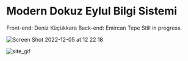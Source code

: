 # Modern Dokuz Eylul Bilgi Sistemi
  Front-end: Deniz Küçükkara
  Back-end: Emircan Tepe
  Still in progress.
  
![Screen Shot 2022-12-05 at 12 22 18](https://user-images.githubusercontent.com/74663177/205603114-b04b306f-8c9e-4f92-a52f-539e5cee881d.png)

![site_gif](https://user-images.githubusercontent.com/74663177/205603067-c50ff32d-906a-4d04-b64b-c7d5f2bf0fa4.gif)
